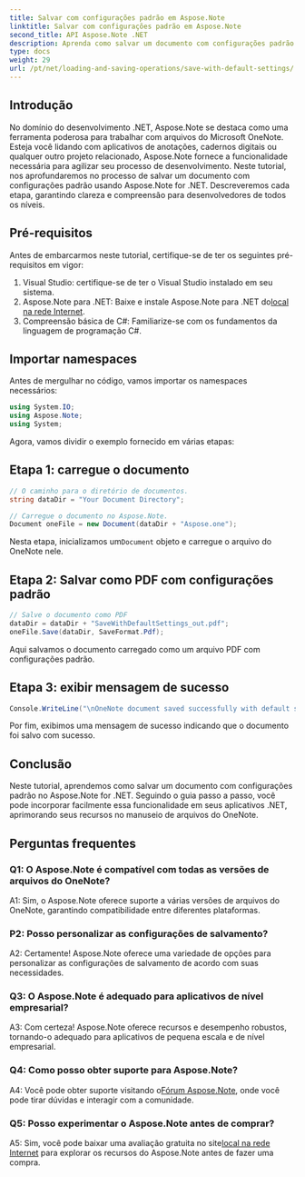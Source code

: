```yaml
---
title: Salvar com configurações padrão em Aspose.Note
linktitle: Salvar com configurações padrão em Aspose.Note
second_title: API Aspose.Note .NET
description: Aprenda como salvar um documento com configurações padrão no Aspose.Note for .NET por meio de um guia passo a passo.
type: docs
weight: 29
url: /pt/net/loading-and-saving-operations/save-with-default-settings/
---
```

## Introdução

No domínio do desenvolvimento .NET, Aspose.Note se destaca como uma ferramenta poderosa para trabalhar com arquivos do Microsoft OneNote. Esteja você lidando com aplicativos de anotações, cadernos digitais ou qualquer outro projeto relacionado, Aspose.Note fornece a funcionalidade necessária para agilizar seu processo de desenvolvimento. Neste tutorial, nos aprofundaremos no processo de salvar um documento com configurações padrão usando Aspose.Note for .NET. Descreveremos cada etapa, garantindo clareza e compreensão para desenvolvedores de todos os níveis.

## Pré-requisitos

Antes de embarcarmos neste tutorial, certifique-se de ter os seguintes pré-requisitos em vigor:

1. Visual Studio: certifique-se de ter o Visual Studio instalado em seu sistema.
2.  Aspose.Note para .NET: Baixe e instale Aspose.Note para .NET do[local na rede Internet](https://releases.aspose.com/note/net/).
3. Compreensão básica de C#: Familiarize-se com os fundamentos da linguagem de programação C#.

## Importar namespaces

Antes de mergulhar no código, vamos importar os namespaces necessários:

```csharp
using System.IO;
using Aspose.Note;
using System;
```

Agora, vamos dividir o exemplo fornecido em várias etapas:

## Etapa 1: carregue o documento

```csharp
// O caminho para o diretório de documentos.
string dataDir = "Your Document Directory";

// Carregue o documento no Aspose.Note.
Document oneFile = new Document(dataDir + "Aspose.one");
```

 Nesta etapa, inicializamos um`Document` objeto e carregue o arquivo do OneNote nele.

## Etapa 2: Salvar como PDF com configurações padrão

```csharp
// Salve o documento como PDF
dataDir = dataDir + "SaveWithDefaultSettings_out.pdf";
oneFile.Save(dataDir, SaveFormat.Pdf);
```

Aqui salvamos o documento carregado como um arquivo PDF com configurações padrão.

## Etapa 3: exibir mensagem de sucesso

```csharp
Console.WriteLine("\nOneNote document saved successfully with default settings.\nFile saved at " + dataDir); 
```

Por fim, exibimos uma mensagem de sucesso indicando que o documento foi salvo com sucesso.

## Conclusão

Neste tutorial, aprendemos como salvar um documento com configurações padrão no Aspose.Note for .NET. Seguindo o guia passo a passo, você pode incorporar facilmente essa funcionalidade em seus aplicativos .NET, aprimorando seus recursos no manuseio de arquivos do OneNote.

## Perguntas frequentes

### Q1: O Aspose.Note é compatível com todas as versões de arquivos do OneNote?

A1: Sim, o Aspose.Note oferece suporte a várias versões de arquivos do OneNote, garantindo compatibilidade entre diferentes plataformas.

### P2: Posso personalizar as configurações de salvamento?

A2: Certamente! Aspose.Note oferece uma variedade de opções para personalizar as configurações de salvamento de acordo com suas necessidades.

### Q3: O Aspose.Note é adequado para aplicativos de nível empresarial?

A3: Com certeza! Aspose.Note oferece recursos e desempenho robustos, tornando-o adequado para aplicativos de pequena escala e de nível empresarial.

### Q4: Como posso obter suporte para Aspose.Note?

 A4: Você pode obter suporte visitando o[Fórum Aspose.Note](https://forum.aspose.com/c/note/28), onde você pode tirar dúvidas e interagir com a comunidade.

### Q5: Posso experimentar o Aspose.Note antes de comprar?

 A5: Sim, você pode baixar uma avaliação gratuita no site[local na rede Internet](https://releases.aspose.com/) para explorar os recursos do Aspose.Note antes de fazer uma compra.